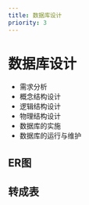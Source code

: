 ```yaml
---
title: 数据库设计
priority: 3
---
```


# 数据库设计

- 需求分析
- 概念结构设计
- 逻辑结构设计
- 物理结构设计
- 数据库的实施
- 数据库的运行与维护

## ER图

## 转成表
